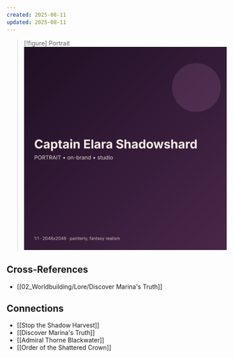 ```yaml
---
created: 2025-08-11
updated: 2025-08-11
---
```


> [!figure] Portrait
![](04_Resources/Assets/Generated/Portraits/portrait-npc-captain-elara-shadowshard-captain-elara-shadowshard.svg)




## Cross-References

- [[02_Worldbuilding/Lore/Discover Marina's Truth]]


## Connections

- [[Stop the Shadow Harvest]]
- [[Discover Marina's Truth]]
- [[Admiral Thorne Blackwater]]
- [[Order of the Shattered Crown]]
